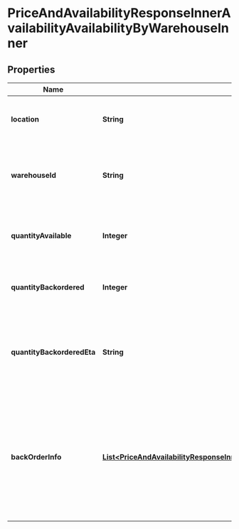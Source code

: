 

# PriceAndAvailabilityResponseInnerAvailabilityAvailabilityByWarehouseInner


## Properties

| Name | Type | Description | Notes |
|------------ | ------------- | ------------- | -------------|
|**location** | **String** | Indicates where (location) the product is available. |  [optional] |
|**warehouseId** | **String** | Indicates where (Ingram Warehouse Id) the product is available. |  [optional] |
|**quantityAvailable** | **Integer** | The quantity of the product available in a given warehouse. |  [optional] |
|**quantityBackordered** | **Integer** | The quantity of a product backordered in a given warehouse. |  [optional] |
|**quantityBackorderedEta** | **String** | The estimated time of arrival of a product that has been backordered in a given warehouse. |  [optional] |
|**backOrderInfo** | [**List&lt;PriceAndAvailabilityResponseInnerAvailabilityAvailabilityByWarehouseInnerBackOrderInfoInner&gt;**](PriceAndAvailabilityResponseInnerAvailabilityAvailabilityByWarehouseInnerBackOrderInfoInner.md) | *Currently, this feature is not available in these countries (Mexico, Turkey, New Zealand, Colombia, Chile, Brazil, Peru, Western Sahara). |  [optional] |



